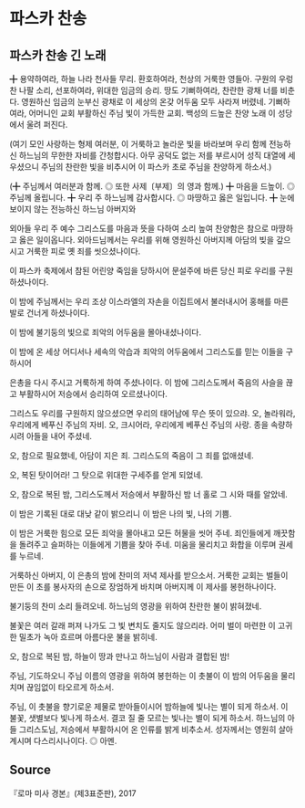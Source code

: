 # 파스카 찬송
## 파스카 찬송 긴 노래

╋ 용약하여라, 하늘 나라 천사들 무리.
환호하여라, 천상의 거룩한 영들아.
구원의 우렁찬 나팔 소리,
선포하여라, 위대한 임금의 승리.
땅도 기뻐하여라, 찬란한 광채 너를 비춘다.
영원하신 임금의 눈부신 광채로
이 세상의 온갖 어두움 모두 사라져 버렸네.
기뻐하여라, 어머니인 교회
부활하신 주님 빛이 가득한 교회.
백성의 드높은 찬양 노래 이 성당에서 울려 퍼진다.

(여기 모인 사랑하는 형제 여러분,
이 거룩하고 놀라운 빛을 바라보며
우리 함께 전능하신 하느님의 무한한 자비를 간청합시다.
아무 공덕도 없는 저를 부르시어 성직 대열에 세우셨으니
주님의 찬란한 빛을 비추시어
이 파스카 초로 주님을 찬양하게 하소서.)

(╋ 주님께서 여러분과 함께.
◎ 또한 사제〔부제〕의 영과 함께.)
╋ 마음을 드높이.
◎ 주님께 올립니다.
╋ 우리 주 하느님께 감사합시다.
◎ 마땅하고 옳은 일입니다.
╋ 눈에 보이지 않는 전능하신 하느님 아버지와

외아들 우리 주 예수 그리스도를
마음과 뜻을 다하여 소리 높여 찬양함은
참으로 마땅하고 옳은 일이옵니다.
외아드님께서는 우리를 위해
영원하신 아버지께 아담의 빚을 갚으시고
거룩한 피로 옛 죄를 씻으셨나이다.

이 파스카 축제에서
참된 어린양 죽임을 당하시어
문설주에 바른 당신 피로 우리를 구원하셨나이다.

이 밤에 주님께서는 우리 조상 이스라엘의 자손을
이집트에서 불러내시어
홍해를 마른 발로 건너게 하셨나이다.

이 밤에 불기둥의 빛으로
죄악의 어두움을 몰아내셨나이다.

이 밤에 온 세상 어디서나
세속의 악습과 죄악의 어두움에서
그리스도를 믿는 이들을 구하시어

은총을 다시 주시고 거룩하게 하여 주셨나이다.
이 밤에 그리스도께서 죽음의 사슬을 끊고 부활하시어
저승에서 승리하여 오르셨나이다.

그리스도 우리를 구원하지 않으셨으면
우리의 태어남에 무슨 뜻이 있으랴.
오, 놀라워라, 우리에게 베푸신 주님의 자비.
오, 크시어라, 우리에게 베푸신 주님의 사랑.
종을 속량하시려 아들을 내어 주셨네.

오, 참으로 필요했네, 아담이 지은 죄.
그리스도의 죽음이 그 죄를 없애셨네.

오, 복된 탓이어라!
그 탓으로 위대한 구세주를 얻게 되었네.

오, 참으로 복된 밤,
그리스도께서 저승에서 부활하신 밤
너 홀로 그 시와 때를 알았네.

이 밤은 기록된 대로
대낮 같이 밝으리니
이 밤은 나의 빛, 나의 기쁨.

이 밤은 거룩한 힘으로
모든 죄악을 몰아내고 모든 허물을 씻어 주네.
죄인들에게 깨끗함을 돌려주고
슬퍼하는 이들에게 기쁨을 찾아 주네.
미움을 물리치고 화합을 이루며 권세를 누르네.

거룩하신 아버지,
이 은총의 밤에 찬미의 저녁 제사를 받으소서.
거룩한 교회는 벌들이 만든 이 초를
봉사자의 손으로 장엄하게 바치며
아버지께 이 제사를 봉헌하나이다.

불기둥의 찬미 소리 들려오네.
하느님의 영광을 위하여 찬란한 불이 밝혀졌네.

불꽃은 여러 갈래 퍼져 나가도
그 빛 변치도 줄지도 않으리라.
어미 벌이 마련한 이 고귀한 밀초가 녹아 흐르며
아름다운 불을 밝히네.

오, 참으로 복된 밤,
하늘이 땅과 만나고
하느님이 사람과 결합된 밤!

주님, 기도하오니
주님 이름의 영광을 위하여 봉헌하는 이 촛불이
이 밤의 어두움을 물리치며
끊임없이 타오르게 하소서.

주님,
이 촛불을 향기로운 제물로 받아들이시어
밤하늘에 빛나는 별이 되게 하소서.
이 불꽃, 샛별보다 빛나게 하소서.
결코 질 줄 모르는 빛나는 별이 되게 하소서.
하느님의 아들 그리스도님,
저승에서 부활하시어
온 인류를 밝게 비추소서.
성자께서는 영원히 살아 계시며 다스리시나이다.
◎ 아멘.

## Source
『로마 미사 경본』(제3표준판), 2017
